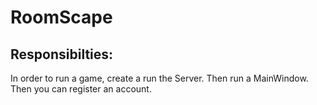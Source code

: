 # RoomScape
## Responsibilties:

In order to run a game, create a run the Server. Then run a MainWindow. Then you can
register an account.